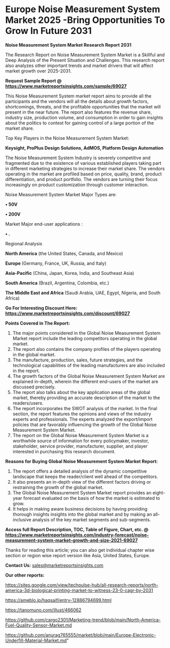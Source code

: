 # Europe Noise Measurement System Market 2025 -Bring Opportunities To Grow In Future 2031

<strong>Noise Measurement System Market Research Report 2031</strong>

The Research Report on Noise Measurement System Market is a Skillful and Deep Analysis of the Present Situation and Challenges. This research report also analyzes other important trends and market drivers that will affect market growth over 2025-2031.

<strong>Request Sample Report @ <a href=https://www.marketreportsinsights.com/sample/69027>https://www.marketreportsinsights.com/sample/69027</a></strong>

This Noise Measurement System market report aims to provide all the participants and the vendors will all the details about growth factors, shortcomings, threats, and the profitable opportunities that the market will present in the near future. The report also features the revenue share, industry size, production volume, and consumption in order to gain insights about the politics to contest for gaining control of a large portion of the market share.

Top Key Players in the Noise Measurement System Market:

<strong>Keysight, ProPlus Design Solutions, AdMOS, Platform Design Automation</strong>

The Noise Measurement System Industry is severely competitive and fragmented due to the existence of various established players taking part in different marketing strategies to increase their market share. The vendors operating in the market are profiled based on price, quality, brand, product differentiation, and product portfolio. The vendors are turning their focus increasingly on product customization through customer interaction.

Noise Measurement System Market Major Types are:

<strong>• 50V

• 200V</strong>

Market Major end-user applications :

<strong>• .</strong>

Regional Analysis

</u><strong><b>North America</b></strong> (the United States, Canada, and Mexico)

<strong><b>Europe </b></strong>(Germany, France, UK, Russia, and Italy)

<strong><b>Asia-Pacific</b></strong> (China, Japan, Korea, India, and Southeast Asia)

<strong><b>South America</b></strong> (Brazil, Argentina, Colombia, etc.)

<strong><b>The Middle East and Africa</b></strong> (Saudi Arabia, UAE, Egypt, Nigeria, and South Africa)

<strong>Go For Interesting Discount Here: <a href=https://www.marketreportsinsights.com/discount/69027>https://www.marketreportsinsights.com/discount/69027</a></strong>

<strong>Points Covered in The Report:</strong>
<ol>
  <li>The major points considered in the Global Noise Measurement System Market report include the leading competitors operating in the global market.</li>
  <li>The report also contains the company profiles of the players operating in the global market.</li>
  <li>The manufacture, production, sales, future strategies, and the technological capabilities of the leading manufacturers are also included in the report.</li>
  <li>The growth factors of the Global Noise Measurement System Market are explained in-depth, wherein the different end-users of the market are discussed precisely.</li>
  <li>The report also talks about the key application areas of the global market, thereby providing an accurate description of the market to the readers/users.</li>
  <li>The report incorporates the SWOT analysis of the market. In the final section, the report features the opinions and views of the industry experts and professionals. The experts analyzed the export/import policies that are favorably influencing the growth of the Global Noise Measurement System Market.</li>
  <li>The report on the Global Noise Measurement System Market is a worthwhile source of information for every policymaker, investor, stakeholder, service provider, manufacturer, supplier, and player interested in purchasing this research document.</li>
</ol>
<strong>Reasons for Buying Global Noise Measurement System Market Report:</strong>

<ol>
  <li>The report offers a detailed analysis of the dynamic competitive landscape that keeps the reader/client well ahead of the competitors.</li>
  <li>It also presents an in-depth view of the different factors driving or restraining the growth of the global market.</li>
  <li>The Global Noise Measurement System Market report provides an eight-year forecast evaluated on the basis of how the market is estimated to grow.</li>
  <li>It helps in making aware business decisions by having providing thorough insights insights into the global market and by making an all-inclusive analysis of the key market segments and sub-segments.</li>
</ol>
<strong>Access full Report Description, TOC, Table of Figure, Chart, etc. @ <a href=https://www.marketreportsinsights.com/industry-forecast/noise-measurement-system-market-growth-and-size-2021-69027>https://www.marketreportsinsights.com/industry-forecast/noise-measurement-system-market-growth-and-size-2021-69027</a></strong>


Thanks for reading this article; you can also get individual chapter wise section or region wise report version like Asia, United States, Europe.

<strong>Contact Us:</strong>
sales@marketreportsinsights.com

<strong>Our other reports:</strong>

<a href=https://sites.google.com/view/techpulse-hub/all-research-reports/north-america-3d-biological-printing-market-to-witness-23-0-cagr-by-2031>https://sites.google.com/view/techpulse-hub/all-research-reports/north-america-3d-biological-printing-market-to-witness-23-0-cagr-by-2031</a>

<a href=https://ameblo.jp/haqsaif/entry-12886794699.html>https://ameblo.jp/haqsaif/entry-12886794699.html</a>

<a href=https://tanomuno.com/illust/466062>https://tanomuno.com/illust/466062</a>

<a href=https://github.com/cargo2301/Marketing-trend/blob/main/North-America-Fuel-Quality-Sensor-Market.md>https://github.com/cargo2301/Marketing-trend/blob/main/North-America-Fuel-Quality-Sensor-Market.md</a>

<a href=https://github.com/anurag765555/market/blob/main/Europe-Electronic-Underfill-Material-Market.md>https://github.com/anurag765555/market/blob/main/Europe-Electronic-Underfill-Material-Market.md</a>"
